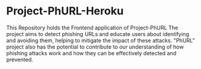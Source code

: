 # Project-PhURL-Heroku
This Repository holds the Frontend application of Project-PhURL
The project aims to detect phishing URLs and educate users about identifying and avoiding them, helping to mitigate the impact of these attacks. "PhURL" project also has the potential to contribute to our understanding of how phishing attacks work and how they can be effectively detected and prevented.
